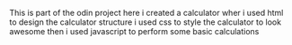 This is part of the odin project
here i created a calculator wher i used html to design the calculator structure
i used css to style the calculator to look awesome
then i used javascript to perform some basic calculations

